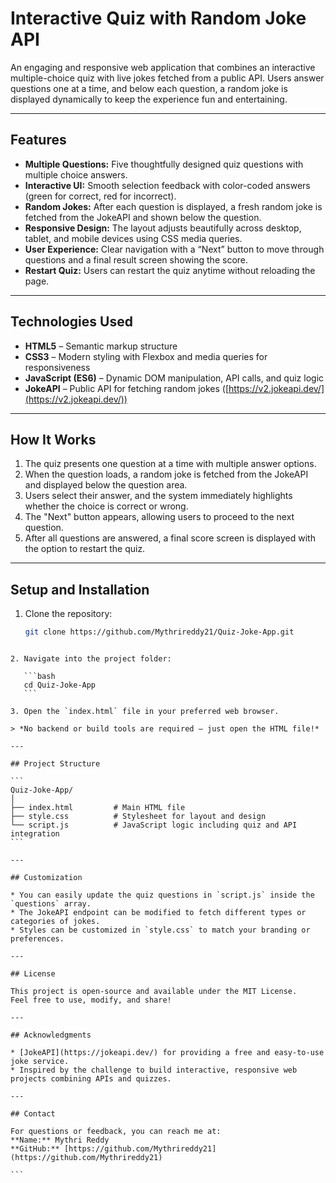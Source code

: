 # Interactive Quiz with Random Joke API

An engaging and responsive web application that combines an interactive multiple-choice quiz with live jokes fetched from a public API. Users answer questions one at a time, and below each question, a random joke is displayed dynamically to keep the experience fun and entertaining.

---

## Features

- **Multiple Questions:** Five thoughtfully designed quiz questions with multiple choice answers.
- **Interactive UI:** Smooth selection feedback with color-coded answers (green for correct, red for incorrect).
- **Random Jokes:** After each question is displayed, a fresh random joke is fetched from the JokeAPI and shown below the question.
- **Responsive Design:** The layout adjusts beautifully across desktop, tablet, and mobile devices using CSS media queries.
- **User Experience:** Clear navigation with a “Next” button to move through questions and a final result screen showing the score.
- **Restart Quiz:** Users can restart the quiz anytime without reloading the page.

---

## Technologies Used

- **HTML5** – Semantic markup structure
- **CSS3** – Modern styling with Flexbox and media queries for responsiveness
- **JavaScript (ES6)** – Dynamic DOM manipulation, API calls, and quiz logic
- **JokeAPI** – Public API for fetching random jokes ([https://v2.jokeapi.dev/](https://v2.jokeapi.dev/))

---

## How It Works

1. The quiz presents one question at a time with multiple answer options.
2. When the question loads, a random joke is fetched from the JokeAPI and displayed below the question area.
3. Users select their answer, and the system immediately highlights whether the choice is correct or wrong.
4. The "Next" button appears, allowing users to proceed to the next question.
5. After all questions are answered, a final score screen is displayed with the option to restart the quiz.

---

## Setup and Installation

1. Clone the repository:

   ```bash
   git clone https://github.com/Mythrireddy21/Quiz-Joke-App.git
````

2. Navigate into the project folder:

   ```bash
   cd Quiz-Joke-App
   ```

3. Open the `index.html` file in your preferred web browser.

> *No backend or build tools are required — just open the HTML file!*

---

## Project Structure

```
Quiz-Joke-App/
│
├── index.html         # Main HTML file
├── style.css          # Stylesheet for layout and design
└── script.js          # JavaScript logic including quiz and API integration
```

---

## Customization

* You can easily update the quiz questions in `script.js` inside the `questions` array.
* The JokeAPI endpoint can be modified to fetch different types or categories of jokes.
* Styles can be customized in `style.css` to match your branding or preferences.

---

## License

This project is open-source and available under the MIT License.
Feel free to use, modify, and share!

---

## Acknowledgments

* [JokeAPI](https://jokeapi.dev/) for providing a free and easy-to-use joke service.
* Inspired by the challenge to build interactive, responsive web projects combining APIs and quizzes.

---

## Contact

For questions or feedback, you can reach me at:
**Name:** Mythri Reddy
**GitHub:** [https://github.com/Mythrireddy21](https://github.com/Mythrireddy21)

```